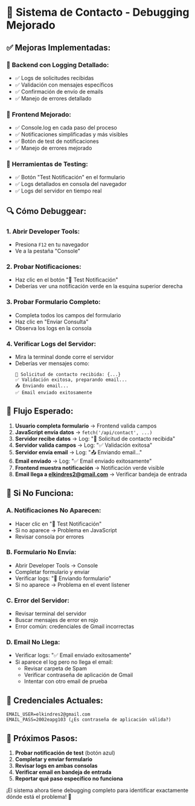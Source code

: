 # 🔧 Sistema de Contacto - Debugging Mejorado

## ✅ **Mejoras Implementadas:**

### 🚀 **Backend con Logging Detallado:**
- ✅ Logs de solicitudes recibidas
- ✅ Validación con mensajes específicos  
- ✅ Confirmación de envío de emails
- ✅ Manejo de errores detallado

### 📱 **Frontend Mejorado:**
- ✅ Console.log en cada paso del proceso
- ✅ Notificaciones simplificadas y más visibles
- ✅ Botón de test de notificaciones
- ✅ Manejo de errores mejorado

### 🧪 **Herramientas de Testing:**
- ✅ Botón "Test Notificación" en el formulario
- ✅ Logs detallados en consola del navegador
- ✅ Logs del servidor en tiempo real

## 🔍 **Cómo Debuggear:**

### **1. Abrir Developer Tools:**
- Presiona `F12` en tu navegador
- Ve a la pestaña "Console"

### **2. Probar Notificaciones:**
- Haz clic en el botón "🧪 Test Notificación"
- Deberías ver una notificación verde en la esquina superior derecha

### **3. Probar Formulario Completo:**
- Completa todos los campos del formulario
- Haz clic en "Enviar Consulta"
- Observa los logs en la consola

### **4. Verificar Logs del Servidor:**
- Mira la terminal donde corre el servidor
- Deberías ver mensajes como:
  ```
  📧 Solicitud de contacto recibida: {...}
  ✅ Validación exitosa, preparando email...
  📤 Enviando email...
  ✅ Email enviado exitosamente
  ```

## 🎯 **Flujo Esperado:**

1. **Usuario completa formulario** → Frontend valida campos
2. **JavaScript envía datos** → `fetch('/api/contact', ...)`
3. **Servidor recibe datos** → Log: "📧 Solicitud de contacto recibida"
4. **Servidor valida campos** → Log: "✅ Validación exitosa"
5. **Servidor envía email** → Log: "📤 Enviando email..."
6. **Email enviado** → Log: "✅ Email enviado exitosamente"
7. **Frontend muestra notificación** → Notificación verde visible
8. **Email llega a elkindres2@gmail.com** → Verificar bandeja de entrada

## 🚨 **Si No Funciona:**

### **A. Notificaciones No Aparecen:**
- Hacer clic en "🧪 Test Notificación"
- Si no aparece → Problema en JavaScript
- Revisar consola por errores

### **B. Formulario No Envía:**
- Abrir Developer Tools → Console
- Completar formulario y enviar
- Verificar logs: "🚀 Enviando formulario"
- Si no aparece → Problema en el event listener

### **C. Error del Servidor:**
- Revisar terminal del servidor
- Buscar mensajes de error en rojo
- Error común: credenciales de Gmail incorrectas

### **D. Email No Llega:**
- Verificar logs: "✅ Email enviado exitosamente"
- Si aparece el log pero no llega el email:
  - Revisar carpeta de Spam
  - Verificar contraseña de aplicación de Gmail
  - Intentar con otro email de prueba

## 📝 **Credenciales Actuales:**
```
EMAIL_USER=elkindres2@gmail.com
EMAIL_PASS=2002eapg103 (¿Es contraseña de aplicación válida?)
```

## 🔄 **Próximos Pasos:**

1. **Probar notificación de test** (botón azul)
2. **Completar y enviar formulario**
3. **Revisar logs en ambas consolas**
4. **Verificar email en bandeja de entrada**
5. **Reportar qué paso específico no funciona**

¡El sistema ahora tiene debugging completo para identificar exactamente dónde está el problema! 🎯
